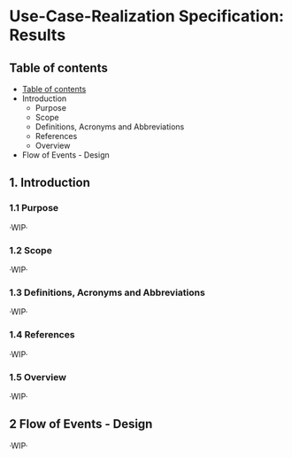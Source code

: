# Use-Case-Realization Specification: Results

## Table of contents

- [Table of contents](https://github.com/Tiaaam/GuessMaster/blob/master/docs/UCRS_Results.md#table-of-contents)
- Introduction
  - Purpose
  - Scope
  - Definitions, Acronyms and Abbreviations
  - References
  - Overview
- Flow of Events - Design

## 1. Introduction

### 1.1 Purpose
·WIP·

### 1.2 Scope
·WIP·

### 1.3 Definitions, Acronyms and Abbreviations
·WIP·

### 1.4 References
·WIP·

### 1.5 Overview
·WIP·

## 2 Flow of Events - Design
·WIP·
